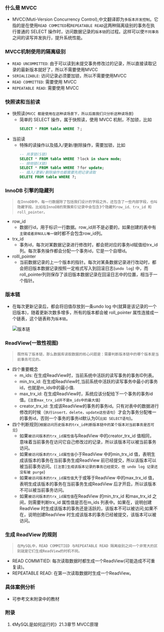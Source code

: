 ### 什么是 MVCC
- MVCC(Muti-Version Concurrency Control),中文翻译即为``多版本并发控制``。它指的是在使用``READ COMMITED``和``REPEATABLE READ``这两种隔离级别的事务在执行普通的 SELECT 操作时，访问数据记录的``版本链``的过程。这样可以使``不同事务``之间的读写并发执行，提升系统性能。

### MVCC机制使用的隔离级别
- ``READ UNCOMMITTED``: 由于可以读到未提交事务修改过的记录，所以直接读取记录的最新版本就好了，所以不需要使用MVCC
- ``SERIALIZABLE``: 访问记录必须要加锁，所以不需要使用MVCC
- ``READ COMMITTED``: 需要使用 MVCC
- ``REPEATABLE READ``: 需要使用 MVCC

### 快照读和当前读
- 快照读(```MVCC 都是使用在这种读场景下，所以后面我们只分析这种读场景```)
    - 简单的 SELECT 操作，属于快照读，使用 MVCC 机制，不加锁，比如
        ```sql
        SELECT * FROM table WHERE ？;
        ```
- 当前读
    - 特殊的读操作以及插入/更新/删除操作，需要加锁，比如
        ```sql
        -- 共享锁(S锁)
        SELECT * FROM table WHERE ？lock in share mode;
        -- 排他锁(X锁)
        SELECT * FROM table WHERE ？for update;
        -- 插入/更新/删除操作也都需要先把记录读取
        DELETE FROM table WHERE ?;
        ```
### InnoDB 引擎的隐藏列
>     在InnoDB中，每一行数据除了包括我们设计的字段之外，还包含了一些内部字段，也叫隐藏字段。比如在InnoDB的聚簇索引记录中会包含3个隐藏列row_id、trx_id 和 roll_pointer。
- row_id
    - 数据行id，用于标识一行数据。row_id并不是必要的，如果创建的表中有```主键或者非NULL唯一键```时都不会包含row_id列。
- trx_id
    - 事务id，每次对某数据记录进行修改时，都会把对应的事务id赋值给trx_id列。每次事务操作都会分配一个事务id，它是一个自增id。
- rolll_pointer
    - 当前数据记录的上一个版本的指针。每次对某条数据记录进行改动时，都会把旧版本数据记录按照一定格式写入到回滚日志(```undo log```) 中，而roll_pointer列则保存了该旧版本数据记录在回滚日志中的位置，相当于一个指针。

### 版本链
- 在每次更新记录后，都会将旧值存放到一条undo log 中(就算是该记录的一个旧版本)，随着更新次数多增多，所有的版本都会被 roll_pointer 属性连接成一个链表，这个链表称为```版本链```。

  ![版本链](https://gitee.com/ssezhangpeng/picture/raw/master/MySQL/20220123211320.png)

### ReadView(一致性视图)
>     既然有了版本链，那么数据库读取数据的核心问题是：需要判断版本链中的哪个版本是当前事务可见的。
- 四个重要概念
    - m_ids: 在生成ReadView时，当前系统中活跃的读写事务的事务ID列表。
    - min_trx_id: 在生成ReadView时,当前系统中活跃的读写事务中最小的事务id，也就是m_ids中的最小值.
    - max_trx_id: 在生成ReadView时，系统应该分配给下一个事务的事务id值。(```注意max_trx_id并不是m_ids中的最大值```)
    - creator_trx_id: 生成该ReadView的事务的事务id。只有对表中的数据进行修改的时候（```执行insert，delete，update这些语句```）才会为事务分配唯一的事务id，否则一个事务的事务id默认为0(```比如 SELECT语句```)。
- 四个判断规则(```根据访问历史版本的trx_id判断版本链中的某个版本对当前事务是否可见```)
    - 如果```被访问版本的trx_id属性值```与ReadView 中的creator_trx_id 值相同， 意味着当前事务在访问它自己修改过的记录，所以该版本可以被当前事务访问。
    - 如果```被访问版本的trx_id属性值```小于ReadView 中的min_trx_id 值，表明生成该版本的事务在当前事务生成ReadView 前已经提交，所以该版本可以被当前事务访问。(```[注意]生成该版本记录的事务已经提交，但 undo log 记录还没有被 purge```)
    - 如果```被访问版本的trx_id属性值```大于或等于ReadView 中的max_trx_id 值， 表明生成该版本的事务在当前事务生成ReadView 后才开启，所以该版本不可以被当前事务访问。
    - 如果```被访问版本的trx_id属性值```在ReadView 的min_trx_id 和max_trx_id 之间，则需要判断trx_id 属性值是否在m_ids 列表中。如果在，说明创建ReadView 时生成该版本的事务还是活跃的，该版本不可以被访问;如果不在，说明创建ReadView 时生成该版本的事务已经被提交，该版本可以被访问。

### 生成 ReadView 的规则
>     在MySQL中，READ COMMITIED 与REPEATABLE READ 隔离级别之间一个非常大的区别就是它们生成ReadView的时机不同。
- READ COMMITIED: 每次读取数据时都生成一个ReadView(可能造成不可重复读)。
- REPEATABLE READ: 在第一次读取数据时生成一个ReadView。

### 具体案例分析
- 可参考文末附录中的教材

### 附录
1. 《MySQL是如何运行的》21.3章节 MVCC原理